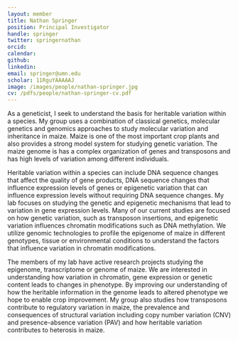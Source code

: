 ```yaml
---
layout: member
title: Nathan Springer
position: Principal Investigator
handle: springer
twitter: springernathan
orcid: 
calendar:
github:
linkedin:
email: springer@umn.edu
scholar: 11RguYAAAAAJ
image: /images/people/nathan-springer.jpg
cv: /pdfs/people/nathan-springer-cv.pdf
---
```


As a geneticist, I seek to understand the basis for heritable variation within a species. My group uses a combination of classical genetics, molecular genetics and genomics approaches to study molecular variation and inheritance in maize. Maize is one of the most important crop plants and also provides a strong model system for studying genetic variation. The maize genome is has a complex organization of genes and transposons and has high levels of variation among different individuals.

Heritable variation within a species can include DNA sequence changes that affect the quality of gene products, DNA sequence changes that influence expression levels of genes or epigenetic variation that can influence expression levels without requiring DNA sequence changes. My lab focuses on studying the genetic and epigenetic mechanisms that lead to variation in gene expression levels. Many of our current studies are focused on how genetic variation, such as transposon insertions, and epigenetic variation influences chromatin modifications such as DNA methylation. We utilize genomic technologies to profile the epigenome of maize in different genotypes, tissue or environmental conditions to understand the factors that influence variation in chromatin modifications.

The members of my lab have active research projects studying the epigenome, transcriptome or genome of maize. We are interested in understanding how variation in chromatin, gene expression or genetic content leads to changes in phenotype. By improving our understanding of how the heritable information in the genome leads to altered phenotype we hope to enable crop improvement. My group also studies how transposons contribute to regulatory variation in maize, the prevalence and consequences of structural variation including copy number variation (CNV) and presence-absence variation (PAV) and how heritable variation contributes to heterosis in maize.
